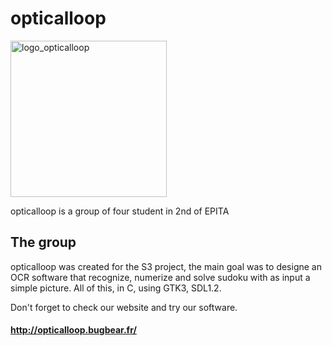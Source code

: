 # opticalloop
<img src="https://user-images.githubusercontent.com/14821642/140045911-4c87e3d2-3b13-4bd2-bcd3-9cc2b9d623d3.png" alt="logo_opticalloop" width="250"/>

opticalloop is a group of four student in 2nd of EPITA

## The group
opticalloop was created for the S3 project, the main goal was to designe an OCR software that recognize, numerize and solve sudoku with as input a simple picture. All of this, in C, using GTK3, SDL1.2.

Don't forget to check our website and try our software.
#### http://opticalloop.bugbear.fr/
